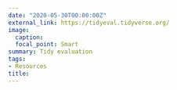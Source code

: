 ```yaml
---
date: "2020-05-30T00:00:00Z"
external_link: https://tidyeval.tidyverse.org/
image:
  caption: 
  focal_point: Smart
summary: Tidy evaluation 
tags:
- Resources
title: 
---
```

